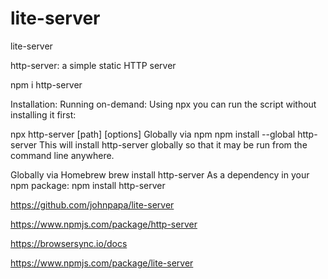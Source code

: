 # lite-server
lite-server

http-server: a simple static HTTP server

npm i http-server


Installation:
Running on-demand:
Using npx you can run the script without installing it first:

npx http-server [path] [options]
Globally via npm
npm install --global http-server
This will install http-server globally so that it may be run from the command line anywhere.

Globally via Homebrew
brew install http-server
As a dependency in your npm package:
npm install http-server

https://github.com/johnpapa/lite-server

https://www.npmjs.com/package/http-server

https://browsersync.io/docs

https://www.npmjs.com/package/lite-server
